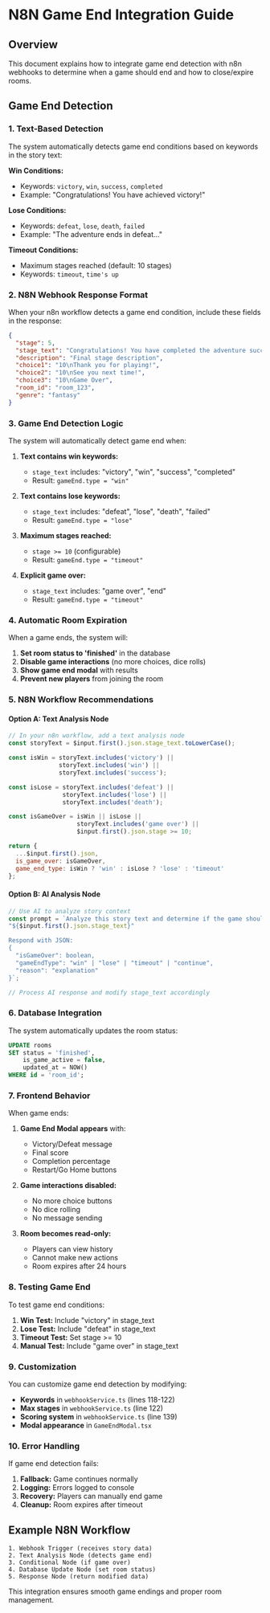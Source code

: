 # N8N Game End Integration Guide

## Overview
This document explains how to integrate game end detection with n8n webhooks to determine when a game should end and how to close/expire rooms.

## Game End Detection

### 1. Text-Based Detection
The system automatically detects game end conditions based on keywords in the story text:

**Win Conditions:**
- Keywords: `victory`, `win`, `success`, `completed`
- Example: "Congratulations! You have achieved victory!"

**Lose Conditions:**
- Keywords: `defeat`, `lose`, `death`, `failed`
- Example: "The adventure ends in defeat..."

**Timeout Conditions:**
- Maximum stages reached (default: 10 stages)
- Keywords: `timeout`, `time's up`

### 2. N8N Webhook Response Format

When your n8n workflow detects a game end condition, include these fields in the response:

```json
{
  "stage": 5,
  "stage_text": "Congratulations! You have completed the adventure successfully!",
  "description": "Final stage description",
  "choice1": "10\nThank you for playing!",
  "choice2": "10\nSee you next time!",
  "choice3": "10\nGame Over",
  "room_id": "room_123",
  "genre": "fantasy"
}
```

### 3. Game End Detection Logic

The system will automatically detect game end when:

1. **Text contains win keywords:**
   - `stage_text` includes: "victory", "win", "success", "completed"
   - Result: `gameEnd.type = "win"`

2. **Text contains lose keywords:**
   - `stage_text` includes: "defeat", "lose", "death", "failed"
   - Result: `gameEnd.type = "lose"`

3. **Maximum stages reached:**
   - `stage >= 10` (configurable)
   - Result: `gameEnd.type = "timeout"`

4. **Explicit game over:**
   - `stage_text` includes: "game over", "end"
   - Result: `gameEnd.type = "timeout"`

### 4. Automatic Room Expiration

When a game ends, the system will:

1. **Set room status to 'finished'** in the database
2. **Disable game interactions** (no more choices, dice rolls)
3. **Show game end modal** with results
4. **Prevent new players** from joining the room

### 5. N8N Workflow Recommendations

#### Option A: Text Analysis Node
```javascript
// In your n8n workflow, add a text analysis node
const storyText = $input.first().json.stage_text.toLowerCase();

const isWin = storyText.includes('victory') || 
              storyText.includes('win') || 
              storyText.includes('success');

const isLose = storyText.includes('defeat') || 
               storyText.includes('lose') || 
               storyText.includes('death');

const isGameOver = isWin || isLose || 
                   storyText.includes('game over') ||
                   $input.first().json.stage >= 10;

return {
  ...$input.first().json,
  is_game_over: isGameOver,
  game_end_type: isWin ? 'win' : isLose ? 'lose' : 'timeout'
};
```

#### Option B: AI Analysis Node
```javascript
// Use AI to analyze story context
const prompt = `Analyze this story text and determine if the game should end:
"${$input.first().json.stage_text}"

Respond with JSON:
{
  "isGameOver": boolean,
  "gameEndType": "win" | "lose" | "timeout" | "continue",
  "reason": "explanation"
}`;

// Process AI response and modify stage_text accordingly
```

### 6. Database Integration

The system automatically updates the room status:

```sql
UPDATE rooms 
SET status = 'finished', 
    is_game_active = false,
    updated_at = NOW()
WHERE id = 'room_id';
```

### 7. Frontend Behavior

When game ends:

1. **Game End Modal appears** with:
   - Victory/Defeat message
   - Final score
   - Completion percentage
   - Restart/Go Home buttons

2. **Game interactions disabled:**
   - No more choice buttons
   - No dice rolling
   - No message sending

3. **Room becomes read-only:**
   - Players can view history
   - Cannot make new actions
   - Room expires after 24 hours

### 8. Testing Game End

To test game end conditions:

1. **Win Test:** Include "victory" in stage_text
2. **Lose Test:** Include "defeat" in stage_text  
3. **Timeout Test:** Set stage >= 10
4. **Manual Test:** Include "game over" in stage_text

### 9. Customization

You can customize game end detection by modifying:

- **Keywords** in `webhookService.ts` (lines 118-122)
- **Max stages** in `webhookService.ts` (line 122)
- **Scoring system** in `webhookService.ts` (line 139)
- **Modal appearance** in `GameEndModal.tsx`

### 10. Error Handling

If game end detection fails:

1. **Fallback:** Game continues normally
2. **Logging:** Errors logged to console
3. **Recovery:** Players can manually end game
4. **Cleanup:** Room expires after timeout

## Example N8N Workflow

```
1. Webhook Trigger (receives story data)
2. Text Analysis Node (detects game end)
3. Conditional Node (if game over)
4. Database Update Node (set room status)
5. Response Node (return modified data)
```

This integration ensures smooth game endings and proper room management.
